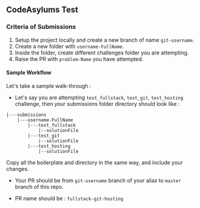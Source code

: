 ## CodeAsylums Test


### Criteria of Submissions

1. Setup the project locally and create a new branch of name `git-username`.
2. Create a new folder with `username-FullName`.
3. Inside the folder, create different challenges folder you are attempting.
4. Raise the PR with `problem-Name` you have attempted.


#### Sample Workflow
Let's take a sample walk-through :

- Let's say you are attempting `test_fullstack`, `test_git`, `test_hosting` challenge, then your submissions folder directory should look like :

```
|---submissions
    |---username-FullName
        |---test_fullstack
            |--solutionFile
        |---test_git
            |--solutionFile
        |---test_hosting
            |--solutionFile
```
Copy all the boilerplate and directory in the same way, and include your changes.

- Your PR should be from `git-username` branch of your alias to `master` branch of this repo. 

- PR name should be : 
`fullstack-git-hosting`